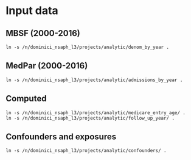 # Input data

## MBSF (2000-2016)

```
ln -s /n/dominici_nsaph_l3/projects/analytic/denom_by_year .
```

## MedPar (2000-2016)

```
ln -s /n/dominici_nsaph_l3/projects/analytic/admissions_by_year .
```

## Computed

```
ln -s /n/dominici_nsaph_l3/projects/analytic/medicare_entry_age/ .
ln -s /n/dominici_nsaph_l3/projects/analytic/follow_up_year/ .
```

## Confounders and exposures

```
ln -s /n/dominici_nsaph_l3/projects/analytic/confounders/ .
```

